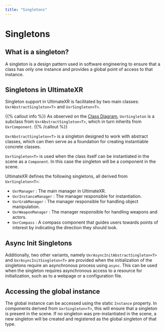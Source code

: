 ```yaml
---
title: "Singletons"
---
```


# Singletons

## What is a singleton?

A singleton is a design pattern used in software engineering to ensure that a class has only one instance and provides a global point of access to that instance.

## Singletons in UltimateXR

Singleton support in UltimateXR is facilitated by two main classes: `UxrAbstractSingleton<T>` and `UxrSingleton<T>`.

{{% callout info %}}
As observed on the [Class Diagram](/docs/programming-guide/architecture-class-diagram), `UxrSingleton` is a subclass from `UxrAbstractSingleton<T>`, which in turn inherits from `UxrComponent`.
{{% /callout %}}

`UxrAbstractSingleton<T>` is a singleton designed to work with abstract classes, which can then serve as a foundation for creating instantiable concrete classes.

`UxrSingleton<T>` is used when the class itself can be instantiated in the scene as a `Component`. In this case the singleton will be a component in the scene.

UltimateXR defines the following singletons, all derived from `UxrSingleton<T>`:
- `UxrManager` : The main manager in UltimateXR. 
- `UxrInstanceManager` : The manager responsible for instantiation.
- `UxrGrabManager` : The manager responsible for handling object manipulation.
- `UxrWeaponManager` : The manager responsible for handling weapons and actors.
- `UxrCompass` : A compass component that guides users towards points of interest by indicating the direction they should look.

## Async Init Singletons

Additionally, two other variants, namely `UxrAsyncInitAbstractSingleton<T>` and `UxrAsyncInitSingleton<T>` are provided when the initialization of the singletons require an asynchronous process using `async`.
This can be used when the singleton requires asynchronous access to a resource for initialization, such as to a webpage or a configuration file.

## Accessing the global instance

The global instance can be accessed using the static `Instance` property. In components derived from `UxrSingleton<T>`, this will ensure that a singleton is present in the scene. If no singleton was pre-instantiated in the scene, a new singleton will be created and registered as the global singleton of that type.
